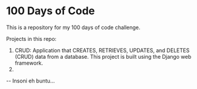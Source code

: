 # 100 Days of Code

This is a repository for my 100 days of code challenge.

Projects in this repo:

1. CRUD: Application that CREATES, RETRIEVES, UPDATES, and DELETES (CRUD) data from a database. 
         This project is built using the Django web framework.
2. 

--
Insoni eh buntu...